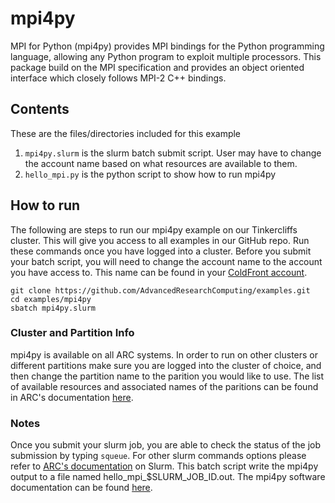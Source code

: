 # mpi4py
MPI for Python (mpi4py) provides MPI bindings for the Python programming language, allowing any Python program to exploit multiple processors. This package build on the MPI specification and provides an object oriented interface which closely follows MPI-2 C++ bindings.

## Contents
These are the files/directories included for this example
1. `mpi4py.slurm` is the slurm batch submit script. User may have to change the account name based on what resources are available to them. 
2. `hello_mpi.py` is the python script to show how to run mpi4py

## How to run
The following are steps to run our mpi4py example on our Tinkercliffs cluster. This will give you access to all examples in our GitHub repo. Run these commands once you have logged into a cluster. 
Before you submit your batch script, you will need to change the account name to the account you have access to. This name can be found in your [ColdFront account](https://coldfront.arc.vt.edu/).
```
git clone https://github.com/AdvancedResearchComputing/examples.git
cd examples/mpi4py
sbatch mpi4py.slurm 
```

### Cluster and Partition Info
mpi4py is available on all ARC systems. 
In order to run on other clusters or different partitions make sure you are logged into the cluster of choice, and then change the partition name to the parition you would like to use.
The list of available resources and associated names of the paritions can be found in ARC's documentation [here](https://www.docs.arc.vt.edu/resources/compute.html). 

### Notes
Once you submit your slurm job, you are able to check the status of the job submission by typing `squeue`. 
For other slurm commands options please refer to [ARC's documentation](https://www.docs.arc.vt.edu/usage/more-slurm.html#more-slurm) on Slurm.
This batch script write the mpi4py output to a file named hello_mpi_$SLURM_JOB_ID.out.
The mpi4py software documentation can be found [here](https://mpi4py.readthedocs.io/en/stable/mpi4py.html).

